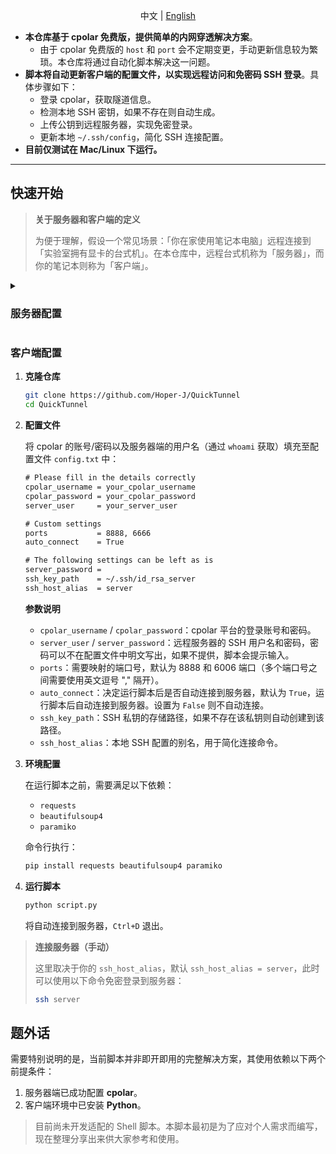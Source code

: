 <div align="center">

中文 | [English](./README_en.md)

</div>

- **本仓库基于 cpolar 免费版，提供简单的内网穿透解决方案**。
  - 由于 cpolar 免费版的 `host` 和 `port` 会不定期变更，手动更新信息较为繁琐。本仓库将通过自动化脚本解决这一问题。
- **脚本将自动更新客户端的配置文件，以实现远程访问和免密码 SSH 登录**。具体步骤如下：
  - 登录 cpolar，获取隧道信息。
  - 检测本地 SSH 密钥，如果不存在则自动生成。
  - 上传公钥到远程服务器，实现免密登录。
  - 更新本地 `~/.ssh/config`，简化 SSH 连接配置。
- **目前仅测试在 Mac/Linux 下运行。**

---

## 快速开始

> **关于服务器和客户端的定义**
>
> 为便于理解，假设一个常见场景：「你在家使用笔记本电脑」远程连接到「实验室拥有显卡的台式机」。在本仓库中，远程台式机称为「服务器」，而你的笔记本则称为「客户端」。

<details>
    <summary> <h3> 服务器配置 </h3> </summary>

请根据对应的系统遵循[官方文档](https://www.cpolar.com/docs)进行配置，这里给出 Linux 的配置方式：

1. **安装**

   - 国内：

     ```bash
     curl -L https://www.cpolar.com/static/downloads/install-release-cpolar.sh | sudo bash
     ```

   - 国外：

     ```bash
     curl -sL https://git.io/cpolar | sudo bash
     ```

2. **Token 认证**

   访问 cpolar：[https://dashboard.cpolar.com/signup](https://dashboard.cpolar.com/signup)，先注册好一个账号（无需验证邮箱和手机号），然后进行登录。

   ![登录](https://i-blog.csdnimg.cn/blog_migrate/5525126a4890c9305b47a25620a3569e.png)

   登录 cpolar 官网[后台](https://dashboard.cpolar.com/get-started)，点击左侧的`验证`，查看你的认证 token，之后将 token 贴在命令行里：

   ```bash
   cpolar authtoken xxxxxxx
   ```

   ![authtoken](https://i-blog.csdnimg.cn/blog_migrate/e24196b03a5f25c8bea1b2f2bba20d39.png)

3. **开机自启动**

   执行下列命令让其开机自动进行内网穿透，这样在远程服务器不慎重启时，本机依然可以连接：

   ```bash
   sudo systemctl enable cpolar	# 向系统添加服务
   sudo systemctl start cpolar	# 启动cpolar服务
   sudo systemctl status cpolar	# 查看服务状态
   ```

   显示 `active` 表示成功。

4. **查看当前服务器端的用户名**

   ```bash
   whoami
   ```

   这将在之后的客户端配置文件中被用到。

> **【可选】查看公网地址和端口号（服务器/客户端）**
>
> 你可以通过以下三种方式查看内网穿透状态：
>
> 1. 服务器用浏览器访问 [127.0.0.1:9200](http://127.0.0.1:9200/#/dashboard)，登录本地 cpolar web-ui 管理界面
> 2. 客户端直接访问 [https://dashboard.cpolar.com/status](https://dashboard.cpolar.com/status)，查看隧道名为 `ssh` 对应的 URL。
> 3. 直接运行 script.py（位于客户端部分）。
>
> **示例：**
>
> - URL：`tcp://3.tcp.vip.cpolar.cn:10387`
> - 公网地址：`3.tcp.vip.cpolar.cn`
> - 端口号：`10387`

</details>

### 客户端配置

1. **克隆仓库**

   ```bash
   git clone https://github.com/Hoper-J/QuickTunnel
   cd QuickTunnel
   ```

2. **配置文件**

   将 cpolar 的账号/密码以及服务器端的用户名（通过 `whoami` 获取）填充至配置文件 `config.txt` 中：

   ```txt
   # Please fill in the details correctly
   cpolar_username = your_cpolar_username
   cpolar_password = your_cpolar_password
   server_user     = your_server_user
   
   # Custom settings
   ports           = 8888, 6666
   auto_connect    = True
   
   # The following settings can be left as is
   server_password = 
   ssh_key_path    = ~/.ssh/id_rsa_server
   ssh_host_alias  = server
   ```

   **参数说明**

   - `cpolar_username` / `cpolar_password`：cpolar 平台的登录账号和密码。
   - `server_user` / `server_password`：远程服务器的 SSH 用户名和密码，密码可以不在配置文件中明文写出，如果不提供，脚本会提示输入。
   - `ports`：需要映射的端口号，默认为 8888 和 6006 端口（多个端口号之间需要使用英文逗号 "," 隔开）。
   - `auto_connect`：决定运行脚本后是否自动连接到服务器，默认为 `True`，运行脚本后自动连接到服务器。设置为 `False` 则不自动连接。
   - `ssh_key_path`：SSH 私钥的存储路径，如果不存在该私钥则自动创建到该路径。
   - `ssh_host_alias`：本地 SSH 配置的别名，用于简化连接命令。

3. **环境配置**

   在运行脚本之前，需要满足以下依赖：

   - `requests`
   - `beautifulsoup4`
   - `paramiko`

   命令行执行：

   ```bash
   pip install requests beautifulsoup4 paramiko
   ```

4. **运行脚本**

   ```bash
   python script.py
   ```

   将自动连接到服务器，`Ctrl+D` 退出。

> **连接服务器（手动）**
>
> 这里取决于你的 `ssh_host_alias`，默认 `ssh_host_alias = server`，此时可以使用以下命令免密登录到服务器：
>
> ```bash
> ssh server
> ```

## 题外话

需要特别说明的是，当前脚本并非即开即用的完整解决方案，其使用依赖以下两个前提条件：

1. 服务器端已成功配置 **cpolar**。
2. 客户端环境中已安装 **Python**。

> 目前尚未开发适配的 Shell 脚本。本脚本最初是为了应对个人需求而编写，现在整理分享出来供大家参考和使用。